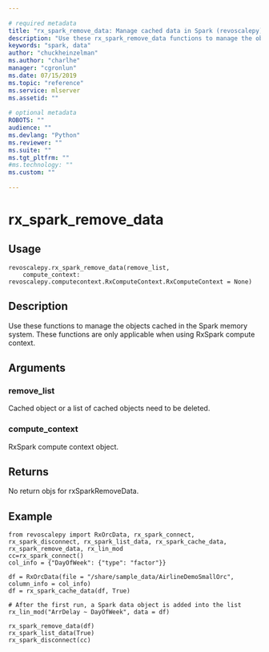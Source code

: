 ```yaml
--- 
 
# required metadata 
title: "rx_spark_remove_data: Manage cached data in Spark (revoscalepy)" 
description: "Use these rx_spark_remove_data functions to manage the objects cached in the Spark memory system. These functions are only applicable  when using RxSpark compute context." 
keywords: "spark, data" 
author: "chuckheinzelman"
ms.author: "charlhe" 
manager: "cgronlun" 
ms.date: 07/15/2019
ms.topic: "reference" 
ms.service: mlserver
ms.assetid: "" 
 
# optional metadata 
ROBOTS: "" 
audience: "" 
ms.devlang: "Python" 
ms.reviewer: "" 
ms.suite: "" 
ms.tgt_pltfrm: "" 
#ms.technology: "" 
ms.custom: "" 
 
---
```


# rx_spark_remove_data


 


## Usage



```
revoscalepy.rx_spark_remove_data(remove_list,
    compute_context: revoscalepy.computecontext.RxComputeContext.RxComputeContext = None)
```





## Description

Use these functions to manage the objects cached in the Spark memory system. These functions are only applicable
    when using RxSpark compute context.


## Arguments


### remove_list

Cached object or a list of cached objects need to be deleted.


### compute_context

RxSpark compute context object.


## Returns

No return objs for rxSparkRemoveData.


## Example



```
from revoscalepy import RxOrcData, rx_spark_connect, rx_spark_disconnect, rx_spark_list_data, rx_spark_cache_data, rx_spark_remove_data, rx_lin_mod
cc=rx_spark_connect()
col_info = {"DayOfWeek": {"type": "factor"}}

df = RxOrcData(file = "/share/sample_data/AirlineDemoSmallOrc", column_info = col_info)
df = rx_spark_cache_data(df, True)

# After the first run, a Spark data object is added into the list
rx_lin_mod("ArrDelay ~ DayOfWeek", data = df)

rx_spark_remove_data(df)
rx_spark_list_data(True)
rx_spark_disconnect(cc)
```

